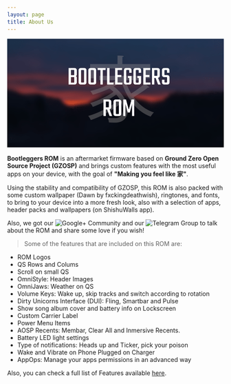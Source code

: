 ```yaml
---
layout: page
title: About Us
---
```


![The main logo](https://raw.githubusercontent.com/BootleggersROM/ExtraStuff/master/threadfiles/00-banner.png)


**Bootleggers ROM** is an aftermarket firmware based on **Ground Zero Open Source Project (GZOSP)** and brings custom features with the most useful apps on your device, with the goal of **"Making you feel like 家"**.

Using the stability and compatibility of GZOSP, this ROM is also packed with some custom wallpaper (Dawn by fxckingdeathwish), ringtones, and fonts, to bring to your device into a more fresh look, also with a selection of apps, header packs and wallpapers (on ShishuWalls app).

Also, we got our ![Google+ Community](https://plus.google.com/communities/117332529104028864472) and our ![Telegram Group](https://t.me/keepthebootleg) to talk about the ROM and share some love if you wish!


> Some of the features that are included on this ROM are:

  * ROM Logos
  * QS Rows and Colums
  * Scroll on small QS
  * OmniStyle: Header Images
  * OmniJaws: Weather on QS
  * Volume Keys: Wake up, skip tracks and switch according to rotation
  * Dirty Unicorns Interface (DUI): Fling, Smartbar and Pulse
  * Show song album cover and battery info on Lockscreen
  * Custom Carrier Label
  * Power Menu Items
  * AOSP Recents: Membar, Clear All and Inmersive Recents.
  * Battery LED light settings
  * Type of notifications: Heads up and Ticker, pick your poison
  * Wake and Vibrate on Phone Plugged on Charger
  * AppOps: Manage your apps permissions in an advanced way

Also, you can check a full list of Features available [here](https://github.com/BootleggersROM/ExtraStuff/blob/master/Features.md).
